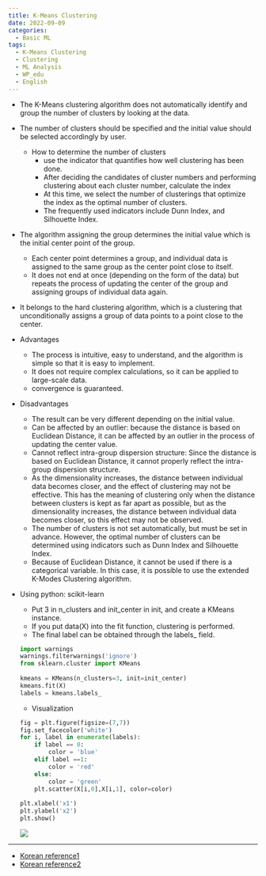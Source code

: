 ```yaml
---
title: K-Means Clustering
date: 2022-09-09
categories:
  - Basic ML
tags: 
  - K-Means Clustering
  - Clustering
  - ML Analysis
  - WP_edu
  - English
---
```



- The K-Means clustering algorithm does not automatically identify and group the number of clusters by looking at the data.
- The number of clusters should be specified and the initial value should be selected accordingly by user.
    - How to determine the number of clusters
        - use the indicator that quantifies how well clustering has been done.
        - After deciding the candidates of cluster numbers and performing clustering about each cluster number, calculate the index
        - At this time, we select the number of clusterings that optimize the index as the optimal number of clusters.
        - The frequently used indicators include Dunn Index, and Silhouette Index.
- The algorithm assigning the group determines the initial value which is the initial center point of the group.
    - Each center point determines a group, and individual data is assigned to the same group as the center point close to itself.
    - It does not end at once (depending on the form of the data) but repeats the process of updating the center of the group and assigning groups of individual data again.
- It belongs to the hard clustering algorithm, which is a clustering that unconditionally assigns a group of data points to a point close to the center.
- Advantages
    - The process is intuitive, easy to understand, and the algorithm is simple so that it is easy to implement.
    - It does not require complex calculations, so it can be applied to large-scale data.
    - convergence is guaranteed.
- Disadvantages
    - The result can be very different depending on the initial value.
    - Can be affected by an outlier: because the distance is based on Euclidean Distance, it can be affected by an outlier in the process of updating the center value.
    - Cannot reflect intra-group dispersion structure: Since the distance is based on Euclidean Distance, it cannot properly reflect the intra-group dispersion structure.
    - As the dimensionality increases, the distance between individual data becomes closer, and the effect of clustering may not be effective.
    This has the meaning of clustering only when the distance between clusters is kept as far apart as possible, but as the dimensionality increases, the distance between individual data becomes closer, so this effect may not be observed.
    - The number of clusters is not set automatically, but must be set in advance. However, the optimal number of clusters can be determined using indicators such as Dunn Index and Silhouette Index.
    - Because of Euclidean Distance, it cannot be used if there is a categorical variable. In this case, it is possible to use the extended K-Modes Clustering algorithm.
- Using python: scikit-learn
    - Put 3 in n_clusters and init_center in init, and create a KMeans instance.
    - If you put data(X) into the fit function, clustering is performed.
    - The final label can be obtained through the labels_ field.
    
    ```python
    import warnings
    warnings.filterwarnings('ignore')
    from sklearn.cluster import KMeans
     
    kmeans = KMeans(n_clusters=3, init=init_center)
    kmeans.fit(X)
    labels = kmeans.labels_
    ```
    
    - Visualization
    
    ```python
    fig = plt.figure(figsize=(7,7))
    fig.set_facecolor('white')
    for i, label in enumerate(labels):
        if label == 0:
            color = 'blue'
        elif label ==1:
            color = 'red'
        else:
            color = 'green'
        plt.scatter(X[i,0],X[i,1], color=color)
        
    plt.xlabel('x1')
    plt.ylabel('x2')
    plt.show()
    ```

    ![](images/K-Means_Clustering/Untitled.png)

---
- [Korean reference1](https://zephyrus1111.tistory.com/179)
- [Korean reference2](https://github.com/mahesh147/KMeans-Clustering)